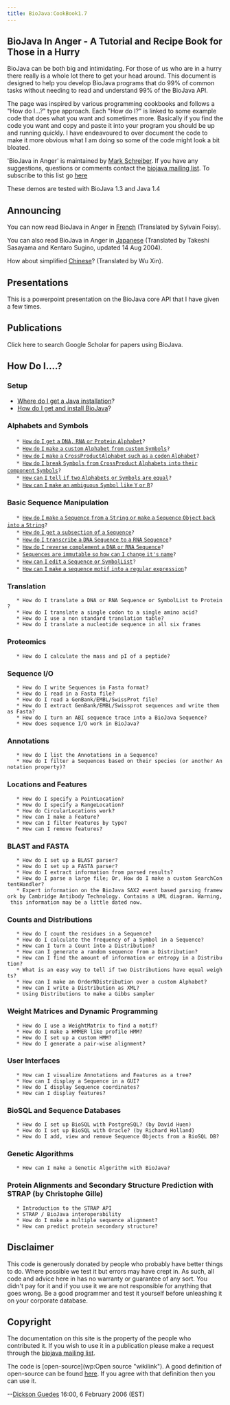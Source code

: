 ```yaml
---
title: BioJava:CookBook1.7
---
```


BioJava In Anger - A Tutorial and Recipe Book for Those in a Hurry
------------------------------------------------------------------

BioJava can be both big and intimidating. For those of us who are in a
hurry there really is a whole lot there to get your head around. This
document is designed to help you develop BioJava programs that do 99% of
common tasks without needing to read and understand 99% of the BioJava
API.

The page was inspired by various programming cookbooks and follows a
"How do I...?" type approach. Each "How do I?" is linked to some example
code that does what you want and sometimes more. Basically if you find
the code you want and copy and paste it into your program you should be
up and running quickly. I have endeavoured to over document the code to
make it more obvious what I am doing so some of the code might look a
bit bloated.

'BioJava in Anger' is maintained by [Mark
Schreiber](User:Mark "wikilink"). If you have any suggestions, questions
or comments contact the [biojava mailing
list](mailto:biojava-l@biojava.org). To subscribe to this list go
[here](http://biojava.org/mailman/listinfo/biojava-l)

These demos are tested with BioJava 1.3 and Java 1.4

Announcing
----------

You can now read BioJava in Anger in
[French](Biojava:CookbookFrench "wikilink") (Translated by Sylvain
Foisy).

You can also read BioJava in Anger in
[Japanese](http://www.geocities.jp/bio_portal/bj_in_anger_ja/)
(Translated by Takeshi Sasayama and Kentaro Sugino, updated 14 Aug
2004).

How about simplified
[Chinese](http://www.cbi.pku.edu.cn/chinese/documents/PUMA/biojava/index-cn.html)?
(Translated by Wu Xin).

Presentations
-------------

This is a powerpoint presentation on the BioJava core API that I have
given a few times.

Publications
------------

Click here to search Google Scholar for papers using BioJava.

How Do I....?
-------------

### Setup

-   [Where do I get a Java
    installation](http://java.sun.com/downloads/)?
-   [How do I get and install BioJava](BioJava:GetStarted "wikilink")?

### Alphabets and Symbols

`   * `[`How` `do` `I` `get` `a` `DNA,` `RNA` `or` `Protein`
`Alphabet`](Biojava:Cookbook:Alphabets "wikilink")`?`  
`   * `[`How` `do` `I` `make` `a` `custom` `Alphabet` `from` `custom`
`Symbols`](Biojava:Cookbook:Alphabets:Custom "wikilink")`?`  
`   * `[`How` `do` `I` `make` `a` `CrossProductAlphabet` `such` `as` `a`
`codon`
`Alphabet`](Biojava:Cookbook:Alphabets:CrossProduct "wikilink")`?`  
`   * `[`How` `do` `I` `break` `Symbols` `from` `CrossProduct`
`Alphabets` `into` `their` `component`
`Symbols`](Biojava:Cookbook:Alphabets:Component "wikilink")`?`  
`   * `[`How` `can` `I` `tell` `if` `two` `Alphabets` `or` `Symbols`
`are` `equal`](Biojava:Cookbook:Alphabets:Cononical "wikilink")`?`  
`   * `[`How` `can` `I` `make` `an` `ambiguous` `Symbol` `like` `Y` `or`
`R`](Biojava:Cookbook:Alphabets:Ambiguous "wikilink")`?`

### Basic Sequence Manipulation

`   * `[`How` `do` `I` `make` `a` `Sequence` `from` `a` `String` `or`
`make` `a` `Sequence` `Object` `back` `into` `a`
`String`](Biojava:Cookbook:Sequence "wikilink")`?`  
`   * `[`How` `do` `I` `get` `a` `subsection` `of` `a`
`Sequence`](Biojava:Cookbook:Sequence:SubSequence "wikilink")`?`  
`   * `[`How` `do` `I` `transcribe` `a` `DNA` `Sequence` `to` `a` `RNA`
`Sequence`](Biojava:Cookbook:Sequence:Transcribe "wikilink")`?`  
`   * `[`How` `do` `I` `reverse` `complement` `a` `DNA` `or` `RNA`
`Sequence`](Biojava:Cookbook:Sequence:Reverse "wikilink")`?`  
`   * `[`Sequences` `are` `immutable` `so` `how` `can` `I` `change`
`it's` `name`](Biojava:Cookbook:Sequence:ChangeName "wikilink")`?`  
`   * `[`How` `can` `I` `edit` `a` `Sequence` `or`
`SymbolList`](Biojava:Cookbook:Sequence:Edit "wikilink")`?`  
`   * `[`How` `can` `I` `make` `a` `sequence` `motif` `into` `a`
`regular` `expression`](Biojava:Cookbook:Sequence:Regex "wikilink")`?`

### Translation

`   * How do I translate a DNA or RNA Sequence or SymbolList to Protein?`  
`   * How do I translate a single codon to a single amino acid?`  
`   * How do I use a non standard translation table?`  
`   * How do I translate a nucleotide sequence in all six frames`

### Proteomics

`   * How do I calculate the mass and pI of a peptide?`

### Sequence I/O

`   * How do I write Sequences in Fasta format?`  
`   * How do I read in a Fasta file?`  
`   * How do I read a GenBank/EMBL/SwissProt file?`  
`   * How do I extract GenBank/EMBL/Swissprot sequences and write them as Fasta?`  
`   * How do I turn an ABI sequence trace into a BioJava Sequence?`  
`   * How does sequence I/O work in BioJava?`

### Annotations

`   * How do I list the Annotations in a Sequence?`  
`   * How do I filter a Sequences based on their species (or another Annotation property)?`

### Locations and Features

`   * How do I specify a PointLocation?`  
`   * How do I specify a RangeLocation?`  
`   * How do CircularLocations work?`  
`   * How can I make a Feature?`  
`   * How can I filter Features by type?`  
`   * How can I remove features?`

### BLAST and FASTA

`   * How do I set up a BLAST parser?`  
`   * How do I set up a FASTA parser?`  
`   * How do I extract information from parsed results?`  
`   * How do I parse a large file; Or, How do I make a custom SearchContentHandler?`  
`   * Expert information on the BioJava SAX2 event based parsing framework by Cambridge Antibody Technology. Contains a UML diagram. Warning, this information may be a little dated now.`

### Counts and Distributions

`   * How do I count the residues in a Sequence?`  
`   * How do I calculate the frequency of a Symbol in a Sequence?`  
`   * How can I turn a Count into a Distribution?`  
`   * How can I generate a random sequence from a Distribution?`  
`   * How can I find the amount of information or entropy in a Distribution?`  
`   * What is an easy way to tell if two Distributions have equal weights?`  
`   * How can I make an OrderNDistribution over a custom Alphabet?`  
`   * How can I write a Distribution as XML?`  
`   * Using Distributions to make a Gibbs sampler `

### Weight Matrices and Dynamic Programming

`   * How do I use a WeightMatrix to find a motif?`  
`   * How do I make a HMMER like profile HMM?`  
`   * How do I set up a custom HMM?`  
`   * How do I generate a pair-wise alignment?`

### User Interfaces

`   * How can I visualize Annotations and Features as a tree?`  
`   * How can I display a Sequence in a GUI?`  
`   * How do I display Sequence coordinates?`  
`   * How can I display features?`

### BioSQL and Sequence Databases

`   * How do I set up BioSQL with PostgreSQL? (by David Huen)`  
`   * How do I set up BioSQL with Oracle? (by Richard Holland)`  
`   * How do I add, view and remove Sequence Objects from a BioSQL DB?`

### Genetic Algorithms

`   * How can I make a Genetic Algorithm with BioJava?`

### Protein Alignments and Secondary Structure Prediction with STRAP (by Christophe Gille)

`   * Introduction to the STRAP API`  
`   * STRAP / BioJava interoperability`  
`   * How do I make a multiple sequence alignment?`  
`   * How can predict protein secondary structure?`

Disclaimer
----------

This code is generously donated by people who probably have better
things to do. Where possible we test it but errors may have crept in. As
such, all code and advice here in has no warranty or guarantee of any
sort. You didn't pay for it and if you use it we are not responsible for
anything that goes wrong. Be a good programmer and test it yourself
before unleashing it on your corporate database.

Copyright
---------

The documentation on this site is the property of the people who
contributed it. If you wish to use it in a publication please make a
request through the [biojava mailing
list](mailto:biojava-l@biojava.org).

The code is [open-source](wp:Open source "wikilink"). A good definition
of open-source can be found
[here](http://www.opensource.org/docs/definition_plain.php). If you
agree with that definition then you can use it.

--[Dickson Guedes](User:Guedes "wikilink") 16:00, 6 February 2006 (EST)
